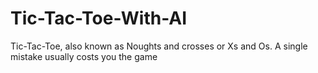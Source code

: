 # Tic-Tac-Toe-With-AI
 Tic-Tac-Toe, also known as Noughts and crosses or Xs and Os. A single mistake usually costs you the game
